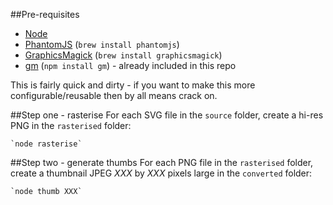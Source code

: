 ##Pre-requisites
* [Node](http://nodejs.org/)
* [PhantomJS](http://phantomjs.org/) (`brew install phantomjs`)
* [GraphicsMagick](http://www.graphicsmagick.org/) (`brew install graphicsmagick`)
* [gm](http://aheckmann.github.com/gm/) (`npm install gm`) - already included in this repo


This is fairly quick and dirty - if you want to make this more configurable/reusable then by all means crack on.


##Step one - rasterise
For each SVG file in the `source` folder, create a hi-res PNG in the `rasterised` folder:

    `node rasterise`


##Step two - generate thumbs
For each PNG file in the `rasterised` folder, create a thumbnail JPEG *XXX* by *XXX* pixels large in the `converted` folder:

    `node thumb XXX`